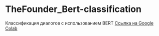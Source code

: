 # TheFounder_Bert-classification
Классификация диалогов с использованием BERT
[Ссылка на Google Colab](https://colab.research.google.com/drive/1AF5L6KQMwBMxXXcxPgx-hp8XdpjQgn3j?usp=sharing)
